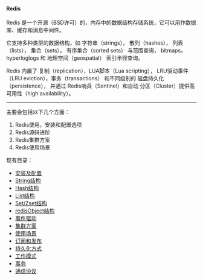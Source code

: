 #### Redis

Redis 是一个开源（BSD许可）的，内存中的数据结构存储系统，它可以用作数据库、缓存和消息中间件。
 
它支持多种类型的数据结构，如 字符串（strings）， 散列（hashes）， 列表（lists）， 集合（sets）， 有序集合（sorted sets） 与范围查询， bitmaps， hyperloglogs 和 地理空间（geospatial） 索引半径查询。
 
Redis 内置了 复制（replication），LUA脚本（Lua scripting）， LRU驱动事件（LRU eviction），事务（transactions） 和不同级别的 磁盘持久化（persistence）， 并通过 Redis哨兵（Sentinel）和自动 分区（Cluster）提供高可用性（high availability）。

---

主要会包括以下几个方面：

1. Redis使用，安装和配置选项
2. Redis源码进阶
3. Redis集群方案 
4. Redis使用场景

现有目录：

- [安装及配置](./0.1.md)
- [String结构](./0.2.md)
- [Hash结构](./0.3.md)
- [List结构](./0.4.md)
- [Set/Zset结构](./0.5.md)
- [redisObject结构](./0.6.md)
- [事件驱动](./0.14.md)
- [集群方案](./0.7.md)
- [使用场景](./0.8.md)
- [订阅和发布](./0.9.md)
- [持久化方式](./0.10.md)
- [工作模式](./0.11.md)
- [事务](./0.12.md)
- [通信协议](./0.13.md)